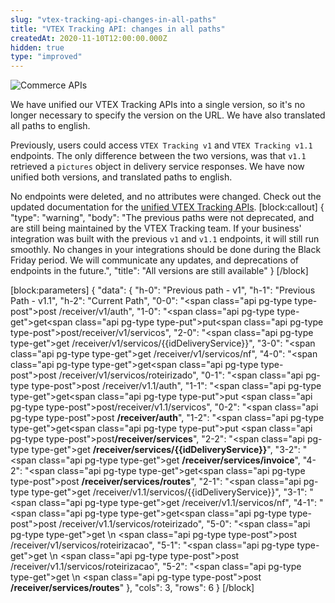 ```yaml
---
slug: "vtex-tracking-api-changes-in-all-paths"
title: "VTEX Tracking API: changes in all paths"
createdAt: 2020-11-10T12:00:00.000Z
hidden: true
type: "improved"
---
```


![Commerce APIs](https://img.shields.io/badge/-Commerce%20APIs-brightgreen)

We have unified our VTEX Tracking APIs into a single version, so it's no longer necessary to specify the version on the URL. We have also translated all paths to english.

Previously, users could access `VTEX Tracking v1` and `VTEX Tracking v1.1` endpoints. The only difference between the two versions, was that `v1.1` retrieved a `pictures` object in delivery service responses. We have now unified both versions, and translated paths to english.

No endpoints were deleted, and no attributes were changed. Check out the updated documentation for the [unified VTEX Tracking APIs](https://developers.vtex.com/vtex-developer-docs/reference/authentication).
[block:callout]
{
  "type": "warning",
  "body": "The previous paths were not deprecated, and are still being maintained by the VTEX Tracking team. If your business' integration was built with the previous `v1` and `v1.1` endpoints, it will still run smoothly. No changes in your integrations should be done during the Black Friday period. We will communicate any updates, and deprecations of endpoints in the future.",
  "title": "All versions are still available"
}
[/block]

[block:parameters]
{
  "data": {
    "h-0": "Previous path - v1",
    "h-1": "Previous Path - v1.1",
    "h-2": "Current Path",
    "0-0": "<span class=\"api pg-type type-post\">post</span> /receiver/v1/auth",
    "1-0": "<span class=\"api pg-type type-get\">get</span><span class=\"api pg-type type-put\">put</span><span class=\"api pg-type type-post\">post</span>/receiver/v1/servicos",
    "2-0": "<span class=\"api pg-type type-get\">get</span> /receiver/v1/servicos/{{idDeliveryService}}",
    "3-0": "<span class=\"api pg-type type-get\">get</span> /receiver/v1/servicos/nf",
    "4-0": "<span class=\"api pg-type type-get\">get</span><span class=\"api pg-type type-post\">post</span> /receiver/v1/servicos/roteirizado",
    "0-1": "<span class=\"api pg-type type-post\">post</span> /receiver/v1.1/auth",
    "1-1": "<span class=\"api pg-type type-get\">get</span><span class=\"api pg-type type-put\">put</span> <span class=\"api pg-type type-post\">post</span>/receiver/v1.1/servicos",
    "0-2": "<span class=\"api pg-type type-post\">post</span> **/receiver/auth**",
    "1-2": "<span class=\"api pg-type type-get\">get</span><span class=\"api pg-type type-put\">put</span> <span class=\"api pg-type type-post\">post</span>**/receiver/services**",
    "2-2": "<span class=\"api pg-type type-get\">get</span> **/receiver/services/{{idDeliveryService}}**",
    "3-2": "<span class=\"api pg-type type-get\">get</span> **/receiver/services/invoice**",
    "4-2": "<span class=\"api pg-type type-get\">get</span><span class=\"api pg-type type-post\">post</span> **/receiver/services/routes**",
    "2-1": "<span class=\"api pg-type type-get\">get</span> /receiver/v1.1/servicos/{{idDeliveryService}}",
    "3-1": "<span class=\"api pg-type type-get\">get</span> /receiver/v1.1/servicos/nf",
    "4-1": "<span class=\"api pg-type type-get\">get</span><span class=\"api pg-type type-post\">post</span> /receiver/v1.1/servicos/roteirizado",
    "5-0": "<span class=\"api pg-type type-get\">get</span> \n <span class=\"api pg-type type-post\">post</span> /receiver/v1/servicos/roteirizacao",
    "5-1": "<span class=\"api pg-type type-get\">get</span> \n <span class=\"api pg-type type-post\">post</span> /receiver/v1.1/servicos/roteirizacao",
    "5-2": "<span class=\"api pg-type type-get\">get</span> \n <span class=\"api pg-type type-post\">post</span> **/receiver/services/routes**"
  },
  "cols": 3,
  "rows": 6
}
[/block]
